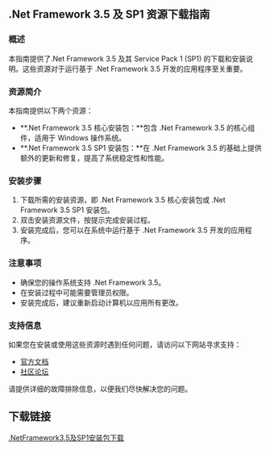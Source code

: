## .Net Framework 3.5 及 SP1 资源下载指南

### 概述

本指南提供了.Net Framework 3.5 及其 Service Pack 1 (SP1) 的下载和安装说明。这些资源对于运行基于 .Net Framework 3.5 开发的应用程序至关重要。

### 资源简介

本指南提供以下两个资源：

- **.Net Framework 3.5 核心安装包：**包含 .Net Framework 3.5 的核心组件，适用于 Windows 操作系统。
- **.Net Framework 3.5 SP1 安装包：**在 .Net Framework 3.5 的基础上提供额外的更新和修复，提高了系统稳定性和性能。

### 安装步骤

1. 下载所需的安装资源，即 .Net Framework 3.5 核心安装包或 .Net Framework 3.5 SP1 安装包。
2. 双击安装资源文件，按提示完成安装过程。
3. 安装完成后，您可以在系统中运行基于 .Net Framework 3.5 开发的应用程序。

### 注意事项

- 确保您的操作系统支持 .Net Framework 3.5。
- 在安装过程中可能需要管理员权限。
- 安装完成后，建议重新启动计算机以应用所有更改。

### 支持信息

如果您在安装或使用这些资源时遇到任何问题，请访问以下网站寻求支持：

* [官方文档](官方支持文档链接)
* [社区论坛](社区论坛链接)

请提供详细的故障排除信息，以便我们尽快解决您的问题。

## 下载链接

[.NetFramework3.5及SP1安装包下载](https://pan.quark.cn/s/4a7a994aa7f2)